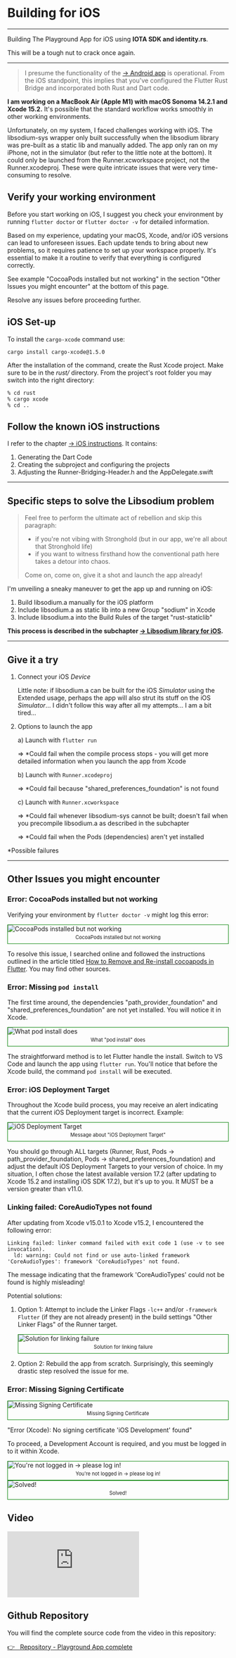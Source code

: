 # Building for iOS

---

Building The Playground App for iOS using **IOTA SDK and identity.rs**.

This will be a tough nut to crack once again.

---

> I presume the functionality of the [-> Android app](../building-for-android.md) is operational. From the iOS standpoint, this implies that you've configured the Flutter Rust Bridge and incorporated both Rust and Dart code.

**I am working on a MacBook Air (Apple M1) with macOS Sonoma 14.2.1 and Xcode 15.2.** It's possible that the standard workflow works smoothly in other working environments.

Unfortunately, on my system, I faced challenges working with iOS. The libsodium-sys wrapper only built successfully when the libsodium library was pre-built as a static lib and manually added. The app only ran on my iPhone, not in the simulator (but refer to the little note at the bottom). It could only be launched from the Runner.xcworkspace project, not the Runner.xcodeproj. These were quite intricate issues that were very time-consuming to resolve.

## Verify your working environment

Before you start working on iOS, I suggest you check your environment by running `flutter doctor` or `flutter doctor -v` for detailed information.

Based on my experience, updating your macOS, Xcode, and/or iOS versions can lead to unforeseen issues. Each update tends to bring about new problems, so it requires patience to set up your workspace properly. It's essential to make it a routine to verify that everything is configured correctly.

See example "CocoaPods installed but not working" in the section "Other Issues you might encounter" at the bottom of this page.

Resolve any issues before proceeding further.

## iOS Set-up

To install the `cargo-xcode` command use:

```
cargo install cargo-xcode@1.5.0
```

After the installation of the command, create the Rust Xcode project. Make sure to be in the _rust/_ directory. From the project's root folder you may switch into the right directory:

```
% cd rust
% cargo xcode
% cd ..
```

## Follow the known iOS instructions

I refer to the chapter [-> iOS instructions](../../building-without-iota/flutter-and-rust/frb-example-app/ios-instructions.md). It contains:

1. Generating the Dart Code
2. Creating the subproject and configuring the projects
3. Adjusting the Runner-Bridging-Header.h and the AppDelegate.swift

---

## Specific steps to solve the Libsodium problem

> Feel free to perform the ultimate act of rebellion and skip this paragraph:
>
> - if you're not vibing with Stronghold (but in our app, we're all about that Stronghold life)
> - if you want to witness firsthand how the conventional path here takes a detour into chaos.
>
> Come on, come on, give it a shot and launch the app already!

I'm unveiling a sneaky maneuver to get the app up and running on iOS:

1. Build libsodium.a manually for the iOS platform
2. Include libsodium.a as static lib into a new Group "sodium" in Xcode
3. Include libsodium.a into the Build Rules of the target "rust-staticlib"

**This process is described in the subchapter [-> Libsodium library for iOS](./libsodium.md).**

---

## Give it a try

1. Connect your iOS _Device_

   Little note: if libsodium.a can be built for the iOS _Simulator_ using the Extended usage, perhaps the app will also strut its stuff on the iOS _Simulator_... I didn't follow this way after all my attempts... I am a bit tired...

2. Options to launch the app

   a) Launch with `flutter run`

   => \*Could fail when the compile process stops - you will get more detailed information when you launch the app from Xcode

   b) Launch with `Runner.xcodeproj`

   => \*Could fail because "shared_preferences_foundation" is not found

   c) Launch with `Runner.xcworkspace`

   => \*Could fail whenever libsodium-sys cannot be built; doesn't fail when you precompile libsodium.a as described in the subchapter

   => \*Could fail when the Pods (dependencies) aren't yet installed

\*Possible failures

---

## Other Issues you might encounter

### Error: CocoaPods installed but not working

Verifying your environment by `flutter doctor -v` might log this error:

<figure style="margin:0;border: 1px solid green;"><img src="../../assets/ios_iota-sdk/example-problem-cocoapods.png" alt="CocoaPods installed but not working"><figcaption style="font-size: 0.8em;text-align:center;"><p style="margin: 4px 0 7px 0;">CocoaPods installed but not working</p></figcaption></figure>

To resolve this issue, I searched online and followed the instructions outlined in the article titled [How to Remove and Re-install cocoapods in Flutter](https://myatminlu.medium.com/how-to-remove-and-re-install-cocoapods-d9f434dd8eca). You may find other sources.

### Error: Missing `pod install`

The first time around, the dependencies "path_provider_foundation" and "shared_preferences_foundation" are not yet installed. You will notice it in Xcode.

<figure style="margin:0;border: 1px solid green;"><img src="../../assets/ios_iota-sdk/pod-install.png" alt="What pod install does"><figcaption style="font-size: 0.8em;text-align:center;"><p style="margin: 4px 0 7px 0;">What "pod install" does</p></figcaption></figure>

The straightforward method is to let Flutter handle the install. Switch to VS Code and launch the app using `flutter run`. You'll notice that before the Xcode build, the command `pod install` will be executed.

### Error: iOS Deployment Target

Throughout the Xcode build process, you may receive an alert indicating that the current iOS Deployment target is incorrect. Example:

<figure style="margin:0;border: 1px solid green;"><img src="../../assets/ios_iota-sdk/problem-ios-deployment-target.png" alt="iOS Deployment Target"><figcaption style="font-size: 0.8em;text-align:center;"><p style="margin: 4px 0 7px 0;">Message about "iOS Deployment Target"</p></figcaption></figure>

You should go through ALL targets (Runner, Rust, Pods -> path_provider_foundation, Pods -> shared_preferences_foundation) and adjust the default iOS Deployment Targets to your version of choice. In my situation, I often chose the latest available version 17.2 (after updating to Xcode 15.2 and installing iOS SDK 17.2), but it's up to you. It MUST be a version greater than v11.0.

### Linking failed: CoreAudioTypes not found

After updating from Xcode v15.0.1 to Xcode v15.2, I encountered the following error:

```
Linking failed: linker command failed with exit code 1 (use -v to see invocation).
  ld: warning: Could not find or use auto-linked framework 'CoreAudioTypes': framework 'CoreAudioTypes' not found.
```

The message indicating that the framework 'CoreAudioTypes' could not be found is highly misleading!

Potential solutions:

1. Option 1: Attempt to include the Linker Flags `-lc++` and/or `-framework Flutter` (if they are not already present) in the build settings "Other Linker Flags" of the Runner target.

   <figure style="margin:0;border: 1px solid green;"><img src="../../assets/ios_iota-sdk/solution-core-audio-types.png" alt="Solution for linking failure"><figcaption style="font-size: 0.8em;text-align:center;"><p style="margin: 4px 0 7px 0;">Solution for linking failure</p></figcaption></figure>

2. Option 2: Rebuild the app from scratch. Surprisingly, this seemingly drastic step resolved the issue for me.

### Error: Missing Signing Certificate

<figure style="margin:0;border: 1px solid green;"><img src="../../assets/ios_iota-sdk/missing-signing-certificate.png" alt="Missing Signing Certificate"><figcaption style="font-size: 0.8em;text-align:center;"><p style="margin: 4px 0 7px 0;">Missing Signing Certificate</p></figcaption></figure>

"Error (Xcode): No signing certificate 'iOS Development' found"

To proceed, a Development Account is required, and you must be logged in to it within Xcode.

<figure style="margin:0;border: 1px solid green;"><img src="../../assets/ios_iota-sdk/step1.png" alt="You're not logged in -> please log in!"><figcaption style="font-size: 0.8em;text-align:center;"><p style="margin: 4px 0 7px 0;">You're not logged in -> please log in!</p></figcaption></figure>

<figure style="margin:0;border: 1px solid green;"><img src="../../assets/ios_iota-sdk/step2.png" alt="Solved!"><figcaption style="font-size: 0.8em;text-align:center;"><p style="margin: 4px 0 7px 0;">Solved!</p></figcaption></figure>

## Video

<iframe 
    class="video"  
    src="https://www.youtube.com/embed/csHidpoj7Xo" 
    title="Building the Playground App for iOS using IOTA SDK and identity.rs" 
    frameborder="0" 
    allow="accelerometer; autoplay; clipboard-write; encrypted-media; gyroscope; picture-in-picture; web-share" 
    allowfullscreen>
</iframe>

## Github Repository

You will find the complete source code from the video in this repository:

<a href="https://github.com/iota-for-flutter/playground_app_complete" target="_blank">👉 &nbsp; Repository - Playground App complete</a>
